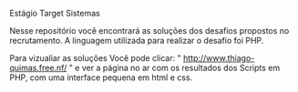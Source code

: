 Estágio Target Sistemas

Nesse repositório você encontrará as soluções dos desafios propostos no recrutamento. A linguagem utilizada para realizar o desafio foi PHP.

Para vizualiar as soluções
Você pode clicar: " http://www.thiago-quimas.free.nf/ " e ver a página no ar com os resultados dos Scripts em PHP, com uma interface pequena em html e css.
